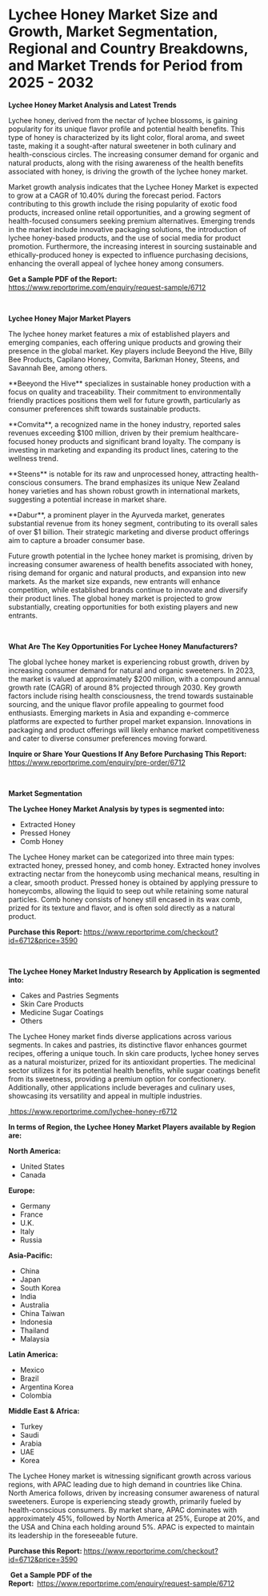 <p><h1>Lychee Honey Market Size and Growth, Market Segmentation, Regional and Country Breakdowns, and Market Trends for Period from 2025 -  2032</h1></p><p><strong>Lychee Honey Market Analysis and Latest Trends</strong></p>
<p><p>Lychee honey, derived from the nectar of lychee blossoms, is gaining popularity for its unique flavor profile and potential health benefits. This type of honey is characterized by its light color, floral aroma, and sweet taste, making it a sought-after natural sweetener in both culinary and health-conscious circles. The increasing consumer demand for organic and natural products, along with the rising awareness of the health benefits associated with honey, is driving the growth of the lychee honey market.</p><p>Market growth analysis indicates that the Lychee Honey Market is expected to grow at a CAGR of 10.40% during the forecast period. Factors contributing to this growth include the rising popularity of exotic food products, increased online retail opportunities, and a growing segment of health-focused consumers seeking premium alternatives. Emerging trends in the market include innovative packaging solutions, the introduction of lychee honey-based products, and the use of social media for product promotion. Furthermore, the increasing interest in sourcing sustainable and ethically-produced honey is expected to influence purchasing decisions, enhancing the overall appeal of lychee honey among consumers.</p></p>
<p><strong>Get a Sample PDF of the Report:&nbsp;</strong> <a href="https://www.reportprime.com/enquiry/request-sample/6712?utm_campaign=4656&utm_medium=2&utm_source=Github&utm_content=ia&utm_term=16052025&utm_id=lychee-honey">https://www.reportprime.com/enquiry/request-sample/6712</a></p>
<p>&nbsp;</p>
<p><strong>Lychee Honey Major Market Players</strong></p>
<p><p>The lychee honey market features a mix of established players and emerging companies, each offering unique products and growing their presence in the global market. Key players include Beeyond the Hive, Billy Bee Products, Capilano Honey, Comvita, Barkman Honey, Steens, and Savannah Bee, among others.</p><p>**Beeyond the Hive** specializes in sustainable honey production with a focus on quality and traceability. Their commitment to environmentally friendly practices positions them well for future growth, particularly as consumer preferences shift towards sustainable products. </p><p>**Comvita**, a recognized name in the honey industry, reported sales revenues exceeding $100 million, driven by their premium healthcare-focused honey products and significant brand loyalty. The company is investing in marketing and expanding its product lines, catering to the wellness trend.</p><p>**Steens** is notable for its raw and unprocessed honey, attracting health-conscious consumers. The brand emphasizes its unique New Zealand honey varieties and has shown robust growth in international markets, suggesting a potential increase in market share.</p><p>**Dabur**, a prominent player in the Ayurveda market, generates substantial revenue from its honey segment, contributing to its overall sales of over $1 billion. Their strategic marketing and diverse product offerings aim to capture a broader consumer base.</p><p>Future growth potential in the lychee honey market is promising, driven by increasing consumer awareness of health benefits associated with honey, rising demand for organic and natural products, and expansion into new markets. As the market size expands, new entrants will enhance competition, while established brands continue to innovate and diversify their product lines. The global honey market is projected to grow substantially, creating opportunities for both existing players and new entrants.</p></p>
<p>&nbsp;</p>
<p><strong>What Are The Key Opportunities For Lychee Honey Manufacturers?</strong></p>
<p><p>The global lychee honey market is experiencing robust growth, driven by increasing consumer demand for natural and organic sweeteners. In 2023, the market is valued at approximately $200 million, with a compound annual growth rate (CAGR) of around 8% projected through 2030. Key growth factors include rising health consciousness, the trend towards sustainable sourcing, and the unique flavor profile appealing to gourmet food enthusiasts. Emerging markets in Asia and expanding e-commerce platforms are expected to further propel market expansion. Innovations in packaging and product offerings will likely enhance market competitiveness and cater to diverse consumer preferences moving forward.</p></p>
<p><strong>Inquire or Share Your Questions If Any Before Purchasing This Report:</strong> <a href="https://www.reportprime.com/enquiry/pre-order/6712?utm_campaign=4656&utm_medium=2&utm_source=Github&utm_content=ia&utm_term=16052025&utm_id=lychee-honey">https://www.reportprime.com/enquiry/pre-order/6712</a></p>
<p>&nbsp;</p>
<p><strong>Market Segmentation</strong></p>
<p><strong>The Lychee Honey Market Analysis by types is segmented into:</strong></p>
<p><ul><li>Extracted Honey</li><li>Pressed Honey</li><li>Comb Honey</li></ul></p>
<p><p>The Lychee Honey market can be categorized into three main types: extracted honey, pressed honey, and comb honey. Extracted honey involves extracting nectar from the honeycomb using mechanical means, resulting in a clear, smooth product. Pressed honey is obtained by applying pressure to honeycombs, allowing the liquid to seep out while retaining some natural particles. Comb honey consists of honey still encased in its wax comb, prized for its texture and flavor, and is often sold directly as a natural product.</p></p>
<p><strong>Purchase this Report:&nbsp;</strong><a href="https://www.reportprime.com/checkout?id=6712&price=3590&utm_campaign=4656&utm_medium=2&utm_source=Github&utm_content=ia&utm_term=16052025&utm_id=lychee-honey">https://www.reportprime.com/checkout?id=6712&price=3590</a></p>
<p>&nbsp;</p>
<p><strong>The Lychee Honey Market Industry Research by Application is segmented into:</strong></p>
<p><ul><li>Cakes and Pastries Segments</li><li>Skin Care Products</li><li>Medicine Sugar Coatings</li><li>Others</li></ul></p>
<p><p>The Lychee Honey market finds diverse applications across various segments. In cakes and pastries, its distinctive flavor enhances gourmet recipes, offering a unique touch. In skin care products, lychee honey serves as a natural moisturizer, prized for its antioxidant properties. The medicinal sector utilizes it for its potential health benefits, while sugar coatings benefit from its sweetness, providing a premium option for confectionery. Additionally, other applications include beverages and culinary uses, showcasing its versatility and appeal in multiple industries.</p></p>
<p><a href="https://www.reportprime.com/lychee-honey-r6712?utm_campaign=4656&utm_medium=2&utm_source=Github&utm_content=ia&utm_term=16052025&utm_id=lychee-honey">&nbsp;https://www.reportprime.com/lychee-honey-r6712</a></p>
<p><strong>In terms of Region, the Lychee Honey Market Players available by Region are:</strong></p>
<p>
    <p> <strong> North America: </strong>
        <ul>
            <li>United States</li>
            <li>Canada</li>
        </ul>
        </p> 
    <p> <strong> Europe: </strong>
        <ul>
            <li>Germany</li>
            <li>France</li>
            <li>U.K.</li>
            <li>Italy</li>
            <li>Russia</li>
        </ul>
        </p> 
    <p> <strong> Asia-Pacific: </strong>
        <ul>
            <li>China</li>
            <li>Japan</li>
            <li>South Korea</li>
            <li>India</li>
            <li>Australia</li>
            <li>China Taiwan</li>
            <li>Indonesia</li>
            <li>Thailand</li>
            <li>Malaysia</li>
        </ul>
        </p> 
    <p> <strong> Latin America: </strong>
        <ul>
            <li>Mexico</li>
            <li>Brazil</li>
            <li>Argentina Korea</li>
            <li>Colombia</li>
        </ul>
        </p> 
    <p> <strong> Middle East & Africa: </strong>
        <ul>
            <li>Turkey</li>
            <li>Saudi</li>
            <li>Arabia</li>
            <li>UAE</li>
            <li>Korea</li>
        </ul>
    </p>
    </p>
<p><p>The Lychee Honey market is witnessing significant growth across various regions, with APAC leading due to high demand in countries like China. North America follows, driven by increasing consumer awareness of natural sweeteners. Europe is experiencing steady growth, primarily fueled by health-conscious consumers. By market share, APAC dominates with approximately 45%, followed by North America at 25%, Europe at 20%, and the USA and China each holding around 5%. APAC is expected to maintain its leadership in the foreseeable future.</p></p>
<p><strong>Purchase this Report: </strong><a href="https://www.reportprime.com/checkout?id=6712&price=3590&utm_campaign=4656&utm_medium=2&utm_source=Github&utm_content=ia&utm_term=16052025&utm_id=lychee-honey">https://www.reportprime.com/checkout?id=6712&price=3590</a></p>
<p>&nbsp;<strong>Get a Sample PDF of the Report:&nbsp;&nbsp;</strong><a href="https://www.reportprime.com/enquiry/request-sample/6712?utm_campaign=4656&utm_medium=2&utm_source=Github&utm_content=ia&utm_term=16052025&utm_id=lychee-honey">https://www.reportprime.com/enquiry/request-sample/6712</a></p>
<p><strong></strong></p>
<p><p></p><p></p><p></p></p>